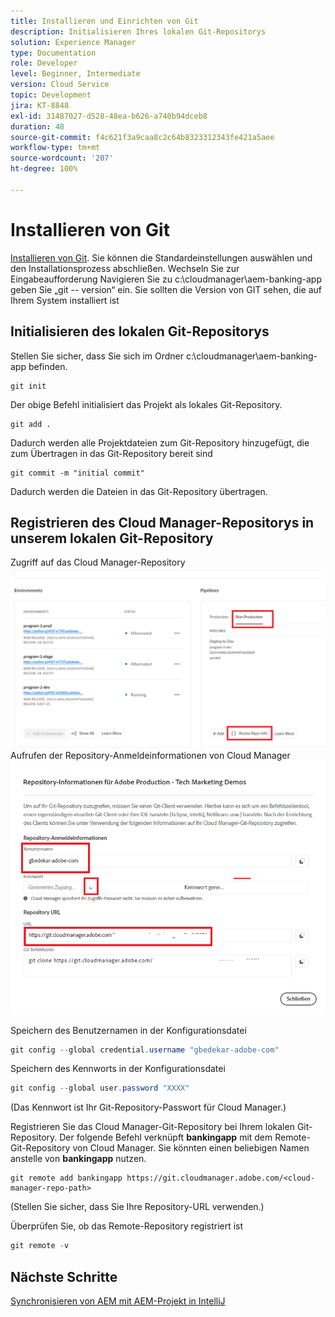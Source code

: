 ```yaml
---
title: Installieren und Einrichten von Git
description: Initialisieren Ihres lokalen Git-Repositorys
solution: Experience Manager
type: Documentation
role: Developer
level: Beginner, Intermediate
version: Cloud Service
topic: Development
jira: KT-8848
exl-id: 31487027-d528-48ea-b626-a740b94dceb8
duration: 48
source-git-commit: f4c621f3a9caa8c2c64b8323312343fe421a5aee
workflow-type: tm+mt
source-wordcount: '207'
ht-degree: 100%

---
```


# Installieren von Git


[Installieren von Git](https://git-scm.com/downloads). Sie können die Standardeinstellungen auswählen und den Installationsprozess abschließen.
Wechseln Sie zur Eingabeaufforderung
Navigieren Sie zu c:\cloudmanager\aem-banking-app
geben Sie „git -- version“ ein. Sie sollten die Version von GIT sehen, die auf Ihrem System installiert ist

## Initialisieren des lokalen Git-Repositorys

Stellen Sie sicher, dass Sie sich im Ordner c:\cloudmanager\aem-banking-app befinden.

```
git init
```

Der obige Befehl initialisiert das Projekt als lokales Git-Repository.

```
git add .
```

Dadurch werden alle Projektdateien zum Git-Repository hinzugefügt, die zum Übertragen in das Git-Repository bereit sind

```
git commit -m "initial commit"
```

Dadurch werden die Dateien in das Git-Repository übertragen.



## Registrieren des Cloud Manager-Repositorys in unserem lokalen Git-Repository

Zugriff auf das Cloud Manager-Repository
![Zugriff auf die Repository-Informationen](assets/cloud-manager-repo.png)
Aufrufen der Repository-Anmeldeinformationen von Cloud Manager
![get-credentials](assets/cloud-manager-repo1.png)

Speichern des Benutzernamen in der Konfigurationsdatei

```java
git config --global credential.username "gbedekar-adobe-com"
```

Speichern des Kennworts in der Konfigurationsdatei

```java
git config --global user.password "XXXX"
```

(Das Kennwort ist Ihr Git-Repository-Passwort für Cloud Manager.)

Registrieren Sie das Cloud Manager-Git-Repository bei Ihrem lokalen Git-Repository. Der folgende Befehl verknüpft **bankingapp** mit dem Remote-Git-Repository von Cloud Manager. Sie könnten einen beliebigen Namen anstelle von **bankingapp** nutzen.


```shell
git remote add bankingapp https://git.cloudmanager.adobe.com/<cloud-manager-repo-path>
```

(Stellen Sie sicher, dass Sie Ihre Repository-URL verwenden.)

Überprüfen Sie, ob das Remote-Repository registriert ist

```java
git remote -v
```

## Nächste Schritte

[Synchronisieren von AEM mit AEM-Projekt in IntelliJ](./intellij-and-aem-sync.md)

